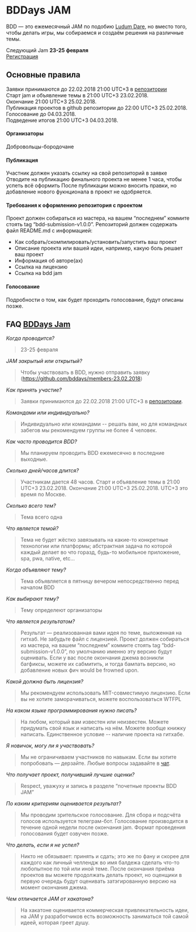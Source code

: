 # BDDays JAM

BDD — это ежемесячный JAM по подобию [Ludum Dare](https://ldjam.com/), но вместо того, чтобы делать игры, мы собираемся и создаём решения на различные темы.  

Следующий Jam **23-25 февраля**   
[Регистрация](https://github.com/bddays/members-23.02.2018) 

## Основные правила

Заявки принимаются до 22.02.2018 21:00 UTC+3 в [репозитории](https://github.com/bddays/members-23.02.2018)  
Старт jam и объявление темы в 21:00 UTC+3 23.02.2018.   
Окончание 21:00 UTC+3 25.02.2018.   
Публикация проектов в github репозитории до 22:00 UTC+3 25.02.2018.    
Голосование до 04.03.2018.   
Подведение итогов 21:00 UTC+3 04.03.2018. 

#### Организаторы

Добровольцы-бородочане

#### Публикация

Участник должен указать ссылку на свой репозиторий в заявке  
Отводите на публикацию финального проекта не менее 1 часа, чтобы успеть всё оформить
После публикации можно вносить правки, но добавление нового фукнционала в проект не одобряется.

#### Требования к оформлению репозитория c проектом 

Проект должен собираться из мастера, на вашем “последнем” коммите стоять tag “bdd-submission-v1.0.0”.
Репозиторий должен содержать файл README.md с информацией:
- Как собрать/скомпилировать/установить/запустить ваш проект
- Описание проекта или вашей идеи, например, какую боль решает ваш проект
- Информация об авторе(ах)
- Ссылка на лицензию
- Ссылка на bdd jam

#### Голосование

Подробности о том, как будет проходить голосование, будут описаны позже.


## FAQ [BDDays Jam](https://github.com/bddays/jam)

*Когда проводится?*

> 23-25 февраля

*JAM закрытый или открытый?*

> Чтобы участвовать в BDD, нужно отправить заявку (https://github.com/bddays/members-23.02.2018)

*Как принять участие?*

> Заявки принимаются до 22.02.2018 21:00 UTC+3 в [репозитории](https://github.com/bddays/members-23.02.2018).

*Командами или индивидуально?*

> Индивидуально или командами -- решать вам, но для командных забегов мы рекомендуем группы не более 4 человек.

*Как часто проводится BDD?*

> Мы планируем проводить BDD ежемесячно в последние выходные.

*Сколько дней/часов длится?*

> Участникам дается 48 часов. Старт и объявление темы в 21:00 UTC+3 23.02.2018. Окончание 21:00 UTC+3 25.02.2018. UTC+3 это время по Москве.

*Сколько всего тем?*

> Тема всего одна

*Что является темой?*

> Тема не будет жёстко завязывать на какие-то конкретные технологии или платформы; абстрактная задача по которой каждый делает во что горазд, будь-то мобильное приложение, spa, pwa, native, etc...

*Когда объявляют тему?*

> Тема объявляется в пятницу вечером непосредственно перед началом BDD

*Как выбирают тему?*

> Тему определеют организаторы

*Что является результатом?*

> Результат — реализованная вами идея по теме, выложенная на гитхаб. Не забудьте файл с лицензией. Проект должен собираться из мастера, на вашем “последнем” коммите стоять tag “bdd-submission-v1.0.0”, по умолчанию именно эту версию будут оценивать. Если у вас после окончания джема возникли багфиксы, можете их сабмитить, и тогда бампать версию, но добавление новых фич would be frowned upon. 

*Какой должна быть лицензия?*

> Мы рекомендуем использовать MIT-совместимую лицензию. Если вы не хотите заморачиваться, можете воспользоваться WTFPL

*На каком языке программирования нужно писать?*

> На любом, который вам известен или неизвестен. Можете придумать свой язык и написать на нём. Можете вообще книжку написать. Единственное условие -- наличие проекта на гитхабе.

*Я новичок, могу ли я участвовать?*

> Мы не ограничиваем участников по навыкам. Если вы хотите попробовать — дерзайте. Любые вопросы задавайте в [чат](https://t.me/bddays).

*Что получает проект, получивший лучшие оценки?*

> Respect, уважуху и запись в разделе “почетные проекты BDD JAM”

*По каким критериям оценивается результат?*

> Мы проводим зрительское голосование. Для сбора и подсчёта голосов используется телеграм-бот. Голосование производится в течение одной недели после окончания jam. Формат проведения голосования будет озвучен позже.

*Что делать, если я не успел?*

> Никто не обязывает: принять и сдать; это же по фану и скорее для каждого как личный челлендж во имя балдежа сделать что-то любопытное по той или иной теме. После окончания приёма проектов вы можете продолжать делать проект, но оценщики в первую очередь будут оценивать затэгированную версию на момент окончания джема.

*Чем отличается JAM от хакатона?*

> На хакатоне оценивается коммерческая привлекательность идеи, на JAM у разработчиков есть возможность заниматься той самой идеей, которая греет душу.
